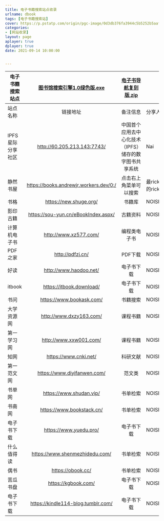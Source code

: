 ```yaml
---
title: 电子书籍搜索站点收录
urlname: dbook
tags: [电子书籍搜索站]
cover: https://p.pstatp.com/origin/pgc-image/0d3db376fa3944c5b5252b5aaf1cebe7
categories:
- [网站收录]
layout: page
aplayer: true
dplayer: true
date: 2021-09-14 10:00:00


---
```




| 电子书籍搜索站点 | [图书馆搜索引擎1.0绿色版.exe](https://drive.weixin.qq.com/s?k=APEAUgcHAAYk9cscQnAGoAygaxAKY) | [电子书导航复刻版.zip](https://drive.weixin.qq.com/s?k=APEAUgcHAAYp1b8XOCAGoAygaxAKY) |              |
| ---------------- | :----------------------------------------------------------: | :----------------------------------------------------------: | ------------ |
| 站点名称         |                           链接地址                           |                           备注信息                           | 分享人       |
| IPFS星际分享社区 |                 http://60.205.213.143:7743/                  |    中国首个应用去中心化技术（IPFS）储存的数字图书共享系统    | Nai          |
| 静然书屋         |            https://books.andrewjr.workers.dev/0:/            |                    点击右上角菜单可以搜索                    | 最rick的rick |
| 书格             |                    https://new.shuge.org/                    |                            书籍库                            | NOISE        |
| 影印古籍         |             https://sou-yun.cn/eBookIndex.aspx/              |                           古籍资料                           | NOISE        |
| 计算机电子书     |                    http://www.xz577.com/                     |                         编程类电子书                         | NOISE        |
| PDF之家          |                       http://pdfzj.cn/                       |                           PDF下载                            | NOISE        |
| 好读             |                    http://www.haodoo.net/                    |                          电子书下载                          | NOISE        |
| itbook           |                   https://itbook.download/                   |                          电子书下载                          | NOISE        |
| 书问             |                   https://www.bookask.com/                   |                           书籍搜索                           | NOISE        |
| 大学资源网       |                   http://www.dxzy163.com/                    |                           课程书籍                           | NOISE        |
| 第一学习网       |                    http://www.xxw001.com/                    |                           课程书籍                           | NOISE        |
| 知网             |                    https://www.cnki.net/                     |                           科研文献                           | NOISE        |
| 第一范文网       |                 https://www.diyifanwen.com/                  |                            范文类                            | NOISE        |
| 书单网           |                   https://www.shudan.vip/                    |                           书单检索                           | NOISE        |
| 书斋网           |                  https://www.bookstack.cn/                   |                           书单检索                           | NOISE        |
| 电子书下载       |                    https://www.yuedu.pro/                    |                          电子书下载                          | NOISE        |
| 什么值得读       |                https://www.shenmezhidedu.com/                |                           书单检索                           | NOISE        |
| 偶书             |                      https://obook.cc/                       |                           书单检索                           | NOISE        |
| 苦瓜书盘         |                     https://kgbook.com/                      |                          电子书下载                          | NOISE        |
| 电子书下载       |              https://kindle114-blog.tumblr.com/              |                          电子书下载                          | NOISE        |